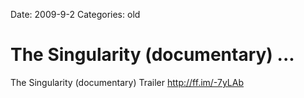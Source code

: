 Date: 2009-9-2
Categories: old

# The Singularity (documentary) ...

The Singularity (documentary) Trailer <a href="http://ff.im/-7yLAb" rel="nofollow">http://ff.im/-7yLAb</a>
